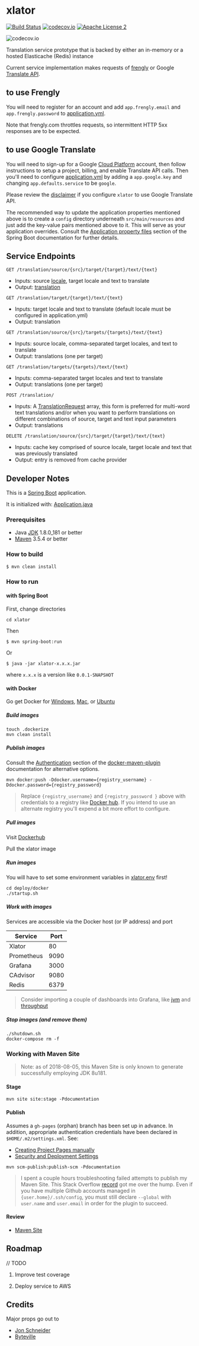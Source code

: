# xlator
[![Build Status](https://travis-ci.org/fastnsilver/xlator.svg)](https://travis-ci.org/fastnsilver/xlator)
[![codecov.io](https://codecov.io/github/fastnsilver/xlator/coverage.svg?branch=master)](https://codecov.io/github/fastnsilver/xlator?branch=master)
[![Apache License 2](https://img.shields.io/badge/license-ASF2-blue.svg)](https://www.apache.org/licenses/LICENSE-2.0.txt)

![codecov.io](https://codecov.io/github/fastnsilver/xlator/branch.svg?branch=master)


Translation service prototype that is backed by either an in-memory or a hosted Elasticache (Redis) instance

Current service implementation makes requests of [frengly](http://frengly.com) or Google [Translate API](https://cloud.google.com/translate/v2/using_rest#Translate).

## to use Frengly 
You will need to register for an account and add `app.frengly.email` and `app.frengly.password` to [application.yml](https://raw.githubusercontent.com/fastnsilver/xlator/master/src/main/resources/application.yml).

Note that frengly.com throttles requests, so intermittent HTTP 5xx responses are to be expected.

## to use Google Translate
You will need to sign-up for a Google [Cloud Platform](https://cloud.google.com/) account, then follow instructions to setup a project, billing, and enable Translate API calls.
Then you'll need to configure [application.yml](https://raw.githubusercontent.com/fastnsilver/xlator/master/src/main/resources/application.yml) by adding a `app.google.key` and changing `app.defaults.service` to be `google`.

Please review the [disclaimer](https://cloud.google.com/translate/v2/attribution#disclaimer) if you configure `xlator` to use Google Translate API.


The recommended way to update the application properties mentioned above is to create a `config` directory underneath `src/main/resources` and just add the key-value pairs mentioned above to it. This will serve as your application overrides.  Consult the [Application property files](http://docs.spring.io/spring-boot/docs/current/reference/html/boot-features-external-config.html#boot-features-external-config-application-property-files) section of the Spring Boot documentation for further details.

## Service Endpoints

`GET /translation/source/{src}/target/{target}/text/{text}`

* Inputs: source [locale](https://docs.oracle.com/javase/8/docs/api/java/util/Locale.html), target locale and text to translate
* Output: [translation](https://github.com/fastnsilver/xlator/blob/master/src/main/java/com/fns/xlator/model/Translation.java)

`GET /translation/target/{target}/text/{text}` 

* Inputs: target locale and text to translate (default locale must be configured in application.yml)
* Output: translation

`GET /translation/source/{src}/targets/{targets}/text/{text}`

* Inputs: source locale, comma-separated target locales, and text to translate
* Output: translations (one per target)

`GET /translation/targets/{targets}/text/{text}`

* Inputs: comma-separated target locales and text to translate
* Output: translations (one per target)

`POST /translation/`

* Inputs: A [TranslationRequest](https://github.com/fastnsilver/xlator/blob/master/src/main/java/com/fns/xlator/TranslationRequest.java) array, this form is preferred for multi-word text translations and/or when you want to perform translations on different combinations of source, target and text input parameters
* Output: translations

`DELETE /translation/source/{src}/target/{target}/text/{text}`

* Inputs: cache key comprised of source locale, target locale and text that was previously translated
* Output: entry is removed from cache provider


## Developer Notes

This is a [Spring Boot](http://projects.spring.io/spring-boot/) application.  

It is initialized with: [Application.java](https://github.com/fastnsilver/xlator/blob/master/src/main/java/com/fns/xlator/Application.java)


### Prerequisites

* Java [JDK](http://www.oracle.com/technetwork/java/javase/downloads/jdk8-downloads-2133151.html) 1.8.0_181 or better
* [Maven](https://maven.apache.org/download.cgi) 3.5.4 or better


### How to build

```
$ mvn clean install
```


### How to run

#### with Spring Boot


First, change directories

```
cd xlator
```

Then

```
$ mvn spring-boot:run
```

Or 



```
$ java -jar xlator-x.x.x.jar
```

where `x.x.x` is a version like `0.0.1-SNAPSHOT`


#### with Docker

Go get Docker for [Windows](https://www.docker.com/docker-windows), [Mac](https://www.docker.com/docker-mac), or [Ubuntu](https://www.docker.com/docker-ubuntu)


##### Build images

```
touch .dockerize
mvn clean install
```


##### Publish images

Consult the [Authentication](http://dmp.fabric8.io/#pull-vs-push-authentication) section of the [docker-maven-plugin](https://github.com/fabric8io/docker-maven-plugin) documentation for alternative options.

```
mvn docker:push -Ddocker.username={registry_username} -Ddocker.password={registry_password}
```

> Replace `{registry_username}` and `{registry_password }` above with credentials to a registry like [Docker hub](https://hub.docker.com).  If you intend to use an alternate registry you'll expend a bit more effort to configure.


##### Pull images

Visit [Dockerhub](https://hub.docker.com/u/fastnsilver/)

Pull the xlator image


##### Run images

You will have to set some environment variables in [xlator.env](https://github.com/fastnsilver/xlator/blob/master/deploy/docker/xlator.env) first!

```
cd deploy/docker
./startup.sh
```


##### Work with images

Services are accessible via the Docker host (or IP address) and port 

Service           |  Port
------------------|-------
Xlator            | 80
Prometheus        | 9090
Grafana           | 3000
CAdvisor          | 9080
Redis             | 6379

> Consider importing a couple of dashboards into Grafana, like [jvm](http://micrometer.io/docs/registry/prometheus#_grafana_dashboard) and [throughput](https://grafana.com/dashboards/5373)


##### Stop images (and remove them)

```
./shutdown.sh
docker-compose rm -f
```


### Working with Maven Site 

> Note: as of 2018-08-05, this Maven Site is only known to generate successfully employing JDK 8u181. 

#### Stage

```
mvn site site:stage -Pdocumentation
```

#### Publish

Assumes a `gh-pages` (orphan) branch has been set up in advance.  In addition, appropriate authentication credentials have been declared in `$HOME/.m2/settings.xml`. See:

* [Creating Project Pages manually](https://help.github.com/articles/creating-project-pages-manually/)
* [Security and Deployment Settings](http://maven.apache.org/guides/mini/guide-deployment-security-settings.html)

```
mvn scm-publish:publish-scm -Pdocumentation
```

> I spent a couple hours troubleshooting failed attempts to publish my Maven Site.  This Stack Overflow [record](https://stackoverflow.com/questions/42335599/please-tell-me-who-you-are-when-using-ssh-key/42335651) got me over the hump.  Even if you have multiple Github accounts managed in `{user.home}/.ssh/config`, you must still declare `--global` with `user.name` and `user.email` in order for the plugin to succeed.  


#### Review

* [Maven Site](http://fastnsilver.github.io/xlator/)


## Roadmap

// TODO

1) Improve test coverage

2) Deploy service to AWS


## Credits

Major props go out to

* [Jon Schneider](https://www.youtube.com/watch?reload=9&v=LkWVFz9WGeU)
* [Byteville](http://www.bytesville.com/springboot-micrometer-prometheus-grafana/)